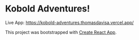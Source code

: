 # Kobold Adventures!

Live App: https://kobold-adventures.thomasdavisa.vercel.app/

This project was bootstrapped with [Create React App](https://github.com/facebook/create-react-app).